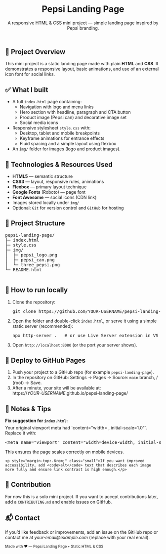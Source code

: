 <!DOCTYPE html>
<html lang="en">
<head>
  <meta charset="utf-8" />
  <meta name="viewport" content="width=device-width, initial-scale=1" />

</head>
<body>
  <header>
    <h1>Pepsi Landing Page</h1>
    <p class="lead">A responsive HTML &amp; CSS mini project — simple landing page inspired by Pepsi branding.</p>
  </header>

  <section>
    <h2>📌 Project Overview</h2>
    <p>This mini project is a static landing page made with plain <strong>HTML</strong> and <strong>CSS</strong>. It demonstrates a responsive layout, basic animations, and use of an external icon font for social links.</p>
  </section>

  <section>
    <h2>✅ What I built</h2>
    <ul>
      <li>A full <code>index.html</code> page containing:
        <ul>
          <li>Navigation with logo and menu links</li>
          <li>Hero section with headline, paragraph and CTA button</li>
          <li>Product image (Pepsi can) and decorative image set</li>
          <li>Social media icons</li>
        </ul>
      </li>
      <li>Responsive stylesheet <code>style.css</code> with:
        <ul>
          <li>Desktop, tablet and mobile breakpoints</li>
          <li>Keyframe animations for entrance effects</li>
          <li>Fluid spacing and a simple layout using flexbox</li>
        </ul>
      </li>
      <li>An <code>img/</code> folder for images (logo and product images).</li>
    </ul>
  </section>

  <section>
    <h2>🧰 Technologies & Resources Used</h2>
    <ul>
      <li><strong>HTML5</strong> — semantic structure</li>
      <li><strong>CSS3</strong> — layout, responsive rules, animations</li>
      <li><strong>Flexbox</strong> — primary layout technique</li>
      <li><strong>Google Fonts</strong> (Roboto) — page font</li>
      <li><strong>Font Awesome</strong> — social icons (CDN link)</li>
      <li>Images stored locally under <code>img/</code></li>
      <li>Optional: <code>Git</code> for version control and <code>GitHub</code> for hosting</li>
    </ul>
  </section>

  <section>
    <h2>📁 Project Structure</h2>
    <pre>
pepsi-landing-page/
├─ index.html
├─ style.css
├─ img/
│  ├─ pepsi_logo.png
│  ├─ pepsi_can.png
│  └─ three_pepsi.png
└─ README.html
    </pre>
  </section>

  <section>
    <h2>🚀 How to run locally</h2>
    <ol>
      <li>Clone the repository:
        <pre>git clone https://github.com/YOUR-USERNAME/pepsi-landing-page.git</pre>
      </li>
      <li>Open the folder and double-click <code>index.html</code>, or serve it using a simple static server (recommended):
        <pre>npx http-server .   # or use Live Server extension in VS Code</pre>
      </li>
      <li>Open <code>http://localhost:8080</code> (or the port your server shows).</li>
    </ol>
  </section>

  <section>
    <h2>📣 Deploy to GitHub Pages</h2>
    <ol>
      <li>Push your project to a GitHub repo (for example <code>pepsi-landing-page</code>).</li>
      <li>In the repository on GitHub: Settings → Pages → Source: <code>main</code> branch, / (root) → Save.</li>
      <li>After a minute, your site will be available at:
        <br><span class="small">https://<em>YOUR-USERNAME</em>.github.io/pepsi-landing-page/</span>
      </li>
    </ol>
  </section>

  <section>
    <h2>📝 Notes & Tips</h2>
    <div class="note">
      <strong>Fix suggestion for <code>index.html</code>:</strong>
      <div class="small" style="margin-top:.35rem;">
        Your original viewport meta had `content="width= , initial-scale=1.0"`. Replace it with:
        <pre>&lt;meta name="viewport" content="width=device-width, initial-scale=1"&gt;</pre>
        This ensures the page scales correctly on mobile devices.
      </div>
    </div>

    <p style="margin-top:.6rem;" class="small">If you want improved accessibility, add <code>alt</code> text that describes each image more fully and ensure link contrast is high enough.</p>
  </section>

  <section>
    <h2>🤝 Contribution</h2>
    <p>For now this is a solo mini project. If you want to accept contributions later, add a <code>CONTRIBUTING.md</code> and enable issues on GitHub.</p>
  </section>

  <section>
    <h2>📬 Contact</h2>
    <p>If you’d like feedback or improvements, add an issue on the GitHub repo or contact me at <em>your-email@example.com</em> (replace with your real email).</p>
  </section>

  <footer>
    <small>Made with ❤️ — Pepsi Landing Page • Static HTML &amp; CSS</small>
  </footer>
</body>
</html>
